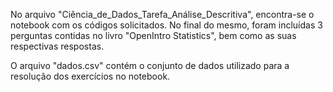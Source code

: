 No arquivo "Ciência_de_Dados_Tarefa_Análise_Descritiva", encontra-se o notebook com os códigos solicitados. No final do mesmo, foram incluídas 3 perguntas contidas no livro "OpenIntro Statistics", bem como as suas respectivas respostas.

O arquivo "dados.csv" contém o conjunto de dados utilizado para a resolução dos exercícios no notebook.